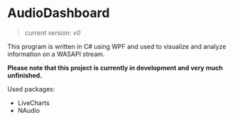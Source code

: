 # AudioDashboard
>*current version: v0*

This program is written in C# using WPF and used to visualize and analyze information on a WASAPI stream.

**Please note that this project is currently in development and very much unfinished.**


Used packages:
- LiveCharts
- NAudio
